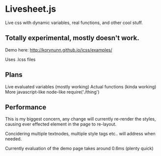 # Livesheet.js

Live css with dynamic variables, real functions, and other cool stuff.

## Totally experimental, mostly doesn't work.

Demo here: http://korynunn.github.io/icss/examples/

Uses .lcss files

## Plans

Live evaluated variables (mostly working)
Actual functions (kinda working)
More javascript-like
node-like require('./thing')

## Performance

This is my biggest concern, any change will currently re-render the styles, causing ever effected element in the page to re-layout.

Concidering multiple textnodes, multiple style tags etc.. will address when needed.

Currently evaluation of the demo page takes around 0.6ms (plenty quick)
